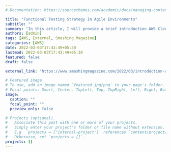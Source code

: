 ```yaml
---
# Documentation: https://sourcethemes.com/academic/docs/managing-content/

title: "Functional Testing Strategy in Agile Environments"
subtitle: ""
summary: "In this article, I will provide a brief introduction AWS Cloud Development Kit (CDK) which is increasingly becoming a popular tool for managing AWS-based infrastructure. We’ll take a closer look into CDK concepts, and then how to use the AWS CDK toolkit to deploy a sample application to an AWS account."
authors: [admin]
tags: [AWS, External, Smashing Magazine]
categories: [AWS]
date: 2022-03-03T17:43:49+05:30
lastmod: 2022-03-03T17:43:49+05:30
featured: false
draft: false

external_link: "https://www.smashingmagazine.com/2022/03/introduction-aws-cloud-development-kit/"

# Featured image
# To use, add an image named `featured.jpg/png` to your page's folder.
# Focal points: Smart, Center, TopLeft, Top, TopRight, Left, Right, BottomLeft, Bottom, BottomRight.
image:
  caption: ""
  focal_point: ""
  preview_only: false

# Projects (optional).
#   Associate this post with one or more of your projects.
#   Simply enter your project's folder or file name without extension.
#   E.g. `projects = ["internal-project"]` references `content/project/deep-learning/index.md`.
#   Otherwise, set `projects = []`.
projects: []
---
```

